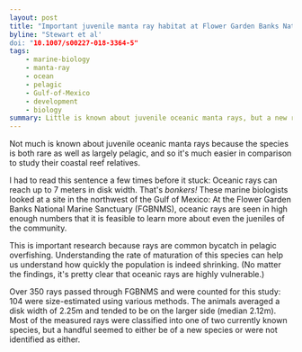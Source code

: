 ```yaml
---
layout: post
title: "Important juvenile manta ray habitat at Flower Garden Banks National Marine Sanctuary in the northwestern Gulf of Mexico"
byline: "Stewart et al'
doi: "10.1007/s00227-018-3364-5"
tags:
    - marine-biology
    - manta-ray
    - ocean
    - pelagic
    - Gulf-of-Mexico
    - development
    - biology
summary: Little is known about juvenile oceanic manta rays, but a new region of the Gulf of Mexico may be a recurring nursery-like habitat.
---
```


Not much is known about juvenile oceanic manta rays because the species is both rare as well as largely pelagic, and so it's much easier in comparison to study their coastal reef relatives.

I had to read this sentence a few times before it stuck: Oceanic rays can reach up to 7 meters in disk width. That's _bonkers!_ These marine biologists looked at a site in the northwest of the Gulf of Mexico: At the Flower Garden Banks National Marine Sanctuary (FGBNMS), oceanic rays are seen in high enough numbers that it is feasible to learn more about even the jueniles of the community.

This is important research because rays are common bycatch in pelagic overfishing. Understanding the rate of maturation of this species can help us understand how quickly the population is indeed shrinking. (No matter the findings, it's pretty clear that oceanic rays are highly vulnerable.)

Over 350 rays passed through FGBNMS and were counted for this study: 104 were size-estimated using various methods. The animals averaged a disk width of 2.25m and tended to be on the larger side (median 2.12m). Most of the measured rays were classified into one of two currently known species, but a handful seemed to either be of a new species or were not identified as either.

